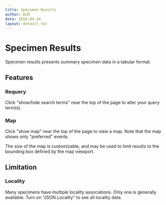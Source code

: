 ```yaml
---
title: Specimen Results
author: DLM
date: 2018-04-24
layout: default_toc
---
```


# Specimen Results

Specimen results presents summary specimen data in a tabular format.

## Features

### Requery

Click "show/hide search terms" near the top of the page to alter your query term(s).

### Map

Click "show map" near the top of the page to view a map. Note that the map shows only "preferred" events.

The size of the map is customizable, and may be used to limit results to the bounding box defined by the map viewport.

## Limitation

### Locality

Many specimens have multiple locality associations. Only one is generally available. Turn on "JSON Locality" to see all locality data.